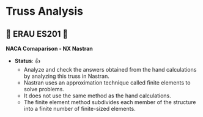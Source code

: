 # Truss Analysis

## :space_invader: ERAU ES201 :space_invader:


**NACA Comaparison - NX Nastran**
- **__Status__**: :+1:
  - Analyze and check the answers obtained from the hand calculations by analyzing this truss in Nastran. 
  - Nastran uses an approximation technique called finite elements to solve problems. 
  - It does not use the same method as the hand calculations. 
  - The finite element method subdivides each member of the structure into a finite number of finite-sized elements.
